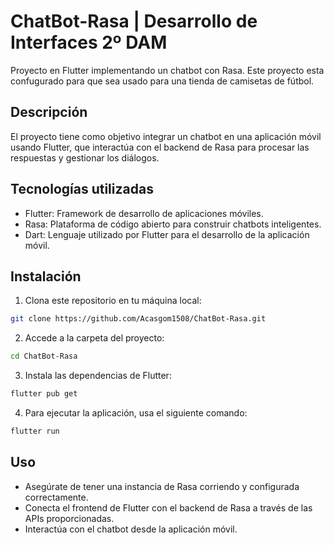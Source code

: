# ChatBot-Rasa | Desarrollo de Interfaces 2º DAM
 Proyecto en Flutter implementando un chatbot con Rasa. Este proyecto esta confugurado para que sea usado para una tienda de camisetas de fútbol.

## Descripción
El proyecto tiene como objetivo integrar un chatbot en una aplicación móvil usando Flutter, que interactúa con el backend de Rasa para procesar las respuestas y gestionar los diálogos.

## Tecnologías utilizadas
- Flutter: Framework de desarrollo de aplicaciones móviles.
- Rasa: Plataforma de código abierto para construir chatbots inteligentes.
- Dart: Lenguaje utilizado por Flutter para el desarrollo de la aplicación móvil.

## Instalación
1. Clona este repositorio en tu máquina local:
```bash
git clone https://github.com/Acasgom1508/ChatBot-Rasa.git
```

2. Accede a la carpeta del proyecto:
```bash
cd ChatBot-Rasa
```

3. Instala las dependencias de Flutter:
```bash
flutter pub get
```

4. Para ejecutar la aplicación, usa el siguiente comando:
```bash
flutter run
```

## Uso
- Asegúrate de tener una instancia de Rasa corriendo y configurada correctamente.
- Conecta el frontend de Flutter con el backend de Rasa a través de las APIs proporcionadas.
- Interactúa con el chatbot desde la aplicación móvil.



 
